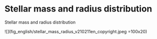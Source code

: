 # Stellar mass and radius distribution 
Stellar mass and radius distribution

![](fig_english/stellar_mass_radius_v210211en_copyright.jpeg =100x20)
